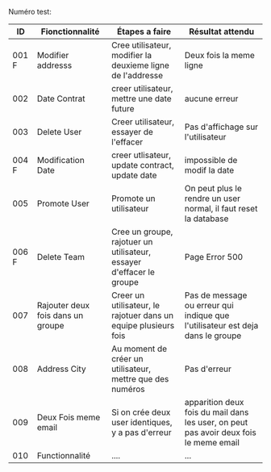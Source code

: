 Numéro test:

| ID  | Fionctionnalité | Étapes a faire | Résultat attendu|
|-----|-----------------|----------------|-----------------|
| 001 F| Modifier addresss  | Cree utilisateur, modifier la deuxieme ligne de l'addresse | Deux fois la meme ligne |
| 002 | Date Contrat    | creer utilisateur, mettre une date future| aucune erreur |
| 003 | Delete User  | Creer utilisateur, essayer de l'effacer | Pas d'affichage sur l'utilisateur |
| 004 F| Modification Date  | creer utlisateur, update contract, update date |impossible de modif la date|
| 005 | Promote User  | Promote un utilisateur | On peut plus le rendre un user normal, il faut reset la database |
| 006 F| Delete Team     | Cree un groupe, rajotuer un utilisateur, essayer d'effacer le groupe | Page Error 500 |
| 007 | Rajouter deux fois dans un groupe  | Creer un utilisateur, le rajotuer dans un equipe plusieurs fois | Pas de message ou erreur qui indique que l'utilisateur est deja dans le groupe |
| 008 | Address City  | Au moment de créer un utilisateur, mettre que des numéros | Pas d'erreur |
| 009 | Deux Fois meme email  | Si on crée deux user identiques, y a pas d'erreur | apparition deux fois du mail dans les user, on peut pas avoir deux fois le meme email |
| 010 | Functionnalité  | .... | ...|

